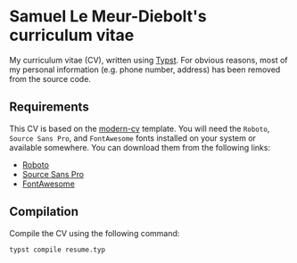 # Samuel Le Meur-Diebolt's curriculum vitae

My curriculum vitae (CV), written using [Typst](https://typst.app/). For obvious
reasons, most of my personal information (e.g. phone number, address) has been removed
from the source code.

## Requirements

This CV is based on the [modern-cv](https://typst.app/universe/package/modern-cv)
template. You will need the `Roboto`, `Source Sans Pro`, and `FontAwesome` fonts
installed on your system or available somewhere. You can download them from the
following links:

- [Roboto](https://fonts.google.com/specimen/Roboto)
- [Source Sans Pro](https://github.com/adobe-fonts/source-sans-pro)
- [FontAwesome](https://fontawesome.com/download)

## Compilation

Compile the CV using the following command:

```bash
typst compile resume.typ
```
